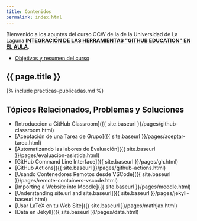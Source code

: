 ```yaml
---
title: Contenidos
permalink: index.html
---
```


Bienvenido a los apuntes del curso OCW de la de la Universidad de La Laguna **[INTEGRACIÓN DE LAS HERRAMIENTAS "GITHUB EDUCATION" EN EL AULA](https://campusvirtual.ull.es/ocw/course/view.php?id=136)**. 

* [Objetivos y resumen del curso](https://github.com/ULL-OCW-GITHUB-EDUCATION/)


<!--
* [Foro de discusión](https://github.com/orgs/ULL-OCW-GITHUB-EDUCATION/discussions)
-->

## {{ page.title }}

{% include practicas-publicadas.md  %}

## Tópicos Relacionados, Problemas y Soluciones 

* [Introduccion a GitHub Classroom]({{ site.baseurl }}/pages/github-classroom.html)
* [Aceptación de una Tarea de Grupo]({{ site.baseurl }}/pages/aceptar-tarea.html)
* [Automatizando las labores de Evaluación]({{ site.baseurl }}/pages/evaluacion-asistida.html)
* [GitHub Command Line Interface]({{ site.baseurl }}/pages/gh.html)
* [GitHub Actions]({{ site.baseurl }}/pages/github-actions.html)
* [Usando Contenedores Remotos desde VSCode]({{ site.baseurl }}/pages/remote-containers-vscode.html)
* [Importing a Website into Moodle]({{ site.baseurl }}/pages/moodle.html)
* [Understanding site.url and site.baseurl]({{ site.baseurl }}/pages/jekyll-baseurl.html)
* [Usar LaTeX en tu Web Site]({{ site.baseurl }}/pages/mathjax.html)
* [Data en Jekyll]({{ site.baseurl }}/pages/data.html)
